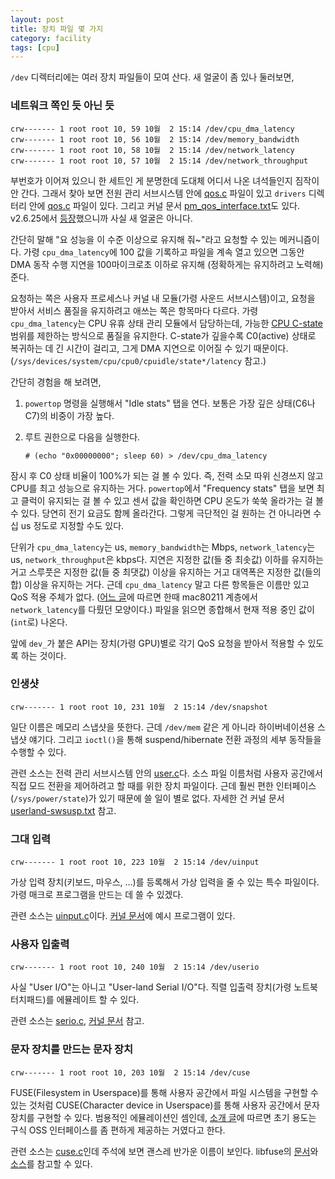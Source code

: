 ```yaml
---
layout: post
title: 장치 파일 몇 가지
category: facility
tags: [cpu]
---
```

`/dev` 디렉터리에는 여러 장치 파일들이 모여 산다. 새 얼굴이 좀 있나 둘러보면,

### 네트워크 쪽인 듯 아닌 듯

```
crw------- 1 root root 10, 59 10월  2 15:14 /dev/cpu_dma_latency
crw------- 1 root root 10, 56 10월  2 15:14 /dev/memory_bandwidth
crw------- 1 root root 10, 58 10월  2 15:14 /dev/network_latency
crw------- 1 root root 10, 57 10월  2 15:14 /dev/network_throughput
```

부번호가 이어져 있으니 한 세트인 게 분명한데 도대체 어디서 나온 녀석들인지 짐작이 안 간다. 그래서 찾아 보면 전원 관리 서브시스템 안에 [qos.c](https://github.com/torvalds/linux/blob/master/kernel/power/qos.c) 파일이 있고 `drivers` 디렉터리 안에 [qos.c](https://github.com/torvalds/linux/blob/master/drivers/base/power/qos.c) 파일이 있다. 그리고 커널 문서 [pm_qos_interface.txt](https://www.kernel.org/doc/Documentation/power/pm_qos_interface.txt)도 있다. v2.6.25에서 [등장](https://github.com/torvalds/linux/commit/d82b351)했으니까 사실 새 얼굴은 아니다.

간단히 말해 "요 성능을 이 수준 이상으로 유지해 줘~"라고 요청할 수 있는 메커니즘이다. 가령 `cpu_dma_latency`에 100 값을 기록하고 파일을 계속 열고 있으면 그동안 DMA 동작 수행 지연을 100마이크로초 이하로 유지해 (정확하게는 유지하려고 노력해) 준다.

요청하는 쪽은 사용자 프로세스나 커널 내 모듈(가령 사운드 서브시스템)이고, 요청을 받아서 서비스 품질을 유지하려고 애쓰는 쪽은 항목마다 다르다. 가령 `cpu_dma_latency`는 CPU 유휴 상태 관리 모듈에서 담당하는데, 가능한 [CPU C-state](https://www.dell.com/support/article/kr/ko/krbsd1/qna41893/c-state%EB%9E%80-%EB%AC%B4%EC%97%87%EC%9E%85%EB%8B%88%EA%B9%8C-?lang=ko) 범위를 제한하는 방식으로 품질을 유지한다. C-state가 깊을수록 C0(active) 상태로 복귀하는 데 긴 시간이 걸리고, 그게 DMA 지연으로 이어질 수 있기 때문이다. (`/sys/devices/system/cpu/cpu0/cpuidle/state*/latency` 참고.)

간단히 경험을 해 보려면,

1. `powertop` 명령을 실행해서 "Idle stats" 탭을 연다. 보통은 가장 깊은 상태(C6나 C7)의 비중이 가장 높다.

2. 루트 권한으로 다음을 실행한다.

   ```
   # (echo "0x00000000"; sleep 60) > /dev/cpu_dma_latency
   ```

잠시 후 C0 상태 비율이 100%가 되는 걸 볼 수 있다. 즉, 전력 소모 따위 신경쓰지 않고 CPU를 최고 성능으로 유지하는 거다. `powertop`에서 "Frequency stats" 탭을 보면 최고 클럭이 유지되는 걸 볼 수 있고 센서 값을 확인하면 CPU 온도가 쑥쑥 올라가는 걸 볼 수 있다. 당연히 전기 요금도 함께 올라간다. 그렇게 극단적인 걸 원하는 건 아니라면 수십 us 정도로 지정할 수도 있다.

단위가 `cpu_dma_latency`는 us, `memory_bandwidth`는 Mbps, `network_latency`는 us, `network_throughput`은 kbps다. 지연은 지정한 값(들 중 최솟값) 이하를 유지하는 거고 스루풋은 지정한 값(들 중 최댓값) 이상을 유지하는 거고 대역폭은 지정한 값(들의 합) 이상을 유지하는 거다. 근데 `cpu_dma_latency` 말고 다른 항목들은 이름만 있고 QoS 적용 주체가 없다. ([어느 글](https://lwn.net/Articles/386139/)에 따르면 한때 mac80211 계층에서 `network_latency`를 다뤘던 모양이다.) 파일을 읽으면 종합해서 현재 적용 중인 값이 (`int`로) 나온다.

앞에 `dev_`가 붙은 API는 장치(가령 GPU)별로 각기 QoS 요청을 받아서 적용할 수 있도록 하는 것이다.

### 인생샷

```
crw------- 1 root root 10, 231 10월  2 15:14 /dev/snapshot
```

일단 이름은 메모리 스냅샷을 뜻한다. 근데 `/dev/mem` 같은 게 아니라 하이버네이션용 스냅샷 얘기다. 그리고 `ioctl()`을 통해 suspend/hibernate 전환 과정의 세부 동작들을 수행할 수 있다.

관련 소스는 전력 관리 서브시스템 안의 [user.c](https://github.com/torvalds/linux/blob/master/kernel/power/user.c)다. 소스 파일 이름처럼 사용자 공간에서 직접 모드 전환을 제어하려고 할 때를 위한 장치 파일이다. 근데 훨씬 편한 인터페이스(`/sys/power/state`)가 있기 때문에 쓸 일이 별로 없다. 자세한 건 커널 문서 [userland-swsusp.txt](https://www.kernel.org/doc/Documentation/power/userland-swsusp.txt) 참고.

### 그대 입력

```
crw------- 1 root root 10, 223 10월  2 15:14 /dev/uinput
```

가상 입력 장치(키보드, 마우스, ...)를 등록해서 가상 입력을 줄 수 있는 특수 파일이다. 가령 매크로 프로그램을 만드는 데 쓸 수 있겠다.

관련 소스는 [uinput.c](https://github.com/torvalds/linux/blob/master/drivers/input/misc/uinput.c)이다. [커널 문서](https://www.kernel.org/doc/html/v4.19/input/uinput.html)에 예시 프로그램이 있다.

### 사용자 입출력

```
crw------- 1 root root 10, 240 10월  2 15:14 /dev/userio
```

사실 "User I/O"는 아니고 "User-land Serial I/O"다. 직렬 입출력 장치(가령 노트북 터치패드)를 에뮬레이트 할 수 있다.

관련 소스는 [serio.c](https://github.com/torvalds/linux/blob/master/drivers/input/serio/userio.c), [커널 문서](https://www.kernel.org/doc/html/v4.19/input/userio.html) 참고.

### 문자 장치를 만드는 문자 장치

```
crw------- 1 root root 10, 203 10월  2 15:14 /dev/cuse
```

FUSE(Filesystem in Userspace)를 통해 사용자 공간에서 파일 시스템을 구현할 수 있는 것처럼 CUSE(Character device in Userspace)를 통해 사용자 공간에서 문자 장치를 구현할 수 있다. 범용적인 에뮬레이션인 셈인데, [소개 글](https://lwn.net/Articles/308445/)에 따르면 초기 용도는 구식 OSS 인터페이스를 좀 편하게 제공하는 거였다고 한다.

관련 소스는 [cuse.c](https://github.com/torvalds/linux/blob/master/fs/fuse/cuse.c)인데 주석에 보면 괜스레 반가운 이름이 보인다. libfuse의 [문서](https://libfuse.github.io/doxygen/cuse_8c.html)와 [소스](https://github.com/libfuse/libfuse/blob/fuse-3.2.6/lib/cuse_lowlevel.c)를 참고할 수 있다.
